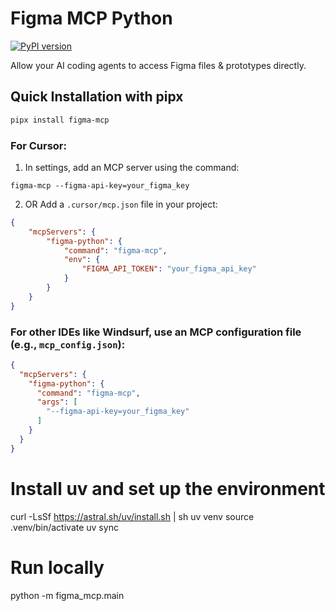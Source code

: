 # Figma MCP Python

[![PyPI version](https://badge.fury.io/py/figma-mcp.svg)](https://badge.fury.io/py/figma-mcp)

Allow your AI coding agents to access Figma files & prototypes directly.

## Quick Installation with pipx

```bash
pipx install figma-mcp
```

### For Cursor:

1. In settings, add an MCP server using the command:
```shell
figma-mcp --figma-api-key=your_figma_key
```

2. OR Add a `.cursor/mcp.json` file in your project:

```json
{
	"mcpServers": {
		"figma-python": {
			"command": "figma-mcp",
			"env": {
				"FIGMA_API_TOKEN": "your_figma_api_key"
			}
		}
	}
}
```

### For other IDEs like Windsurf, use an MCP configuration file (e.g., `mcp_config.json`):

```json
{
  "mcpServers": {
    "figma-python": {
      "command": "figma-mcp",
      "args": [
        "--figma-api-key=your_figma_key"
      ]
    } 
  }
}
```



# Install uv and set up the environment
curl -LsSf https://astral.sh/uv/install.sh | sh
uv venv
source .venv/bin/activate
uv sync

# Run locally
python -m figma_mcp.main
```


